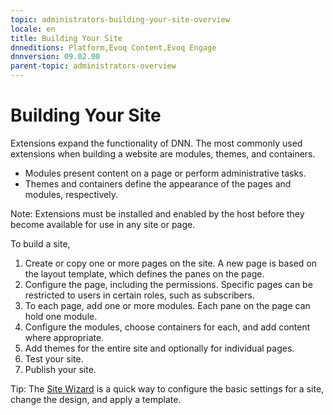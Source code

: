 ```yaml
---
topic: administrators-building-your-site-overview
locale: en
title: Building Your Site
dnneditions: Platform,Evoq Content,Evoq Engage
dnnversion: 09.02.00
parent-topic: administrators-overview
---
```


# Building Your Site

Extensions expand the functionality of DNN. The most commonly used extensions when building a website are modules, themes, and containers.

*   Modules present content on a page or perform administrative tasks.
*   Themes and containers define the appearance of the pages and modules, respectively.

Note: Extensions must be installed and enabled by the host before they become available for use in any site or page.

To build a site,

1.  Create or copy one or more pages on the site. A new page is based on the layout template, which defines the panes on the page.
2.  Configure the page, including the permissions. Specific pages can be restricted to users in certain roles, such as subscribers.
3.  To each page, add one or more modules. Each pane on the page can hold one module.
4.  Configure the modules, choose containers for each, and add content where appropriate.
5.  Add themes for the entire site and optionally for individual pages.
6.  Test your site.
7.  Publish your site.

Tip: The [Site Wizard](xref:module-site-wizard) is a quick way to configure the basic settings for a site, change the design, and apply a template.